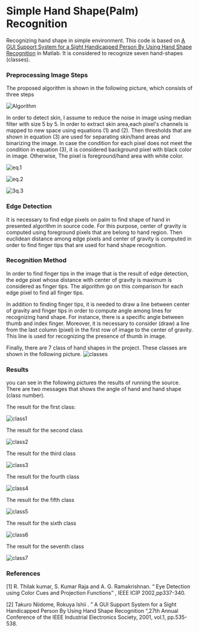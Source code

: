 # Simple Hand Shape(Palm) Recognition
Recognizing hand shape in simple environment. This code is based on [A GUI Support System for a Sight Handicapped Person By Using Hand Shape Recognition](http://ieeexplore.ieee.org/document/976540) in Matlab. It is considered to recognize seven hand-shapes (classes).


### Preprocessing Image Steps

The proposed algorithm is shown in the following picture, which consists of three steps

![Algorithm](https://user-images.githubusercontent.com/15813546/31728332-e49f9e8e-b438-11e7-9433-3f9ba770e88f.png)

In order to detect skin, I assume to reduce the noise in image using median filter with size 5 by 5. In order to extract skin area,each pixel's channels is mapped to new space using equations (1) and (2). Then thresholds that are shown in equation (3) are used for separating skin/hand areas and binarizing the image. In case the condition for each pixel does not meet the condition in equation (3), it is considered background pixel with black color in image. Otherwise, The pixel is foreground/hand area with white color.

![eq.1](https://user-images.githubusercontent.com/15813546/31732892-de1a65f4-b446-11e7-915b-1c356bbd8c12.jpg)

![eq.2](https://user-images.githubusercontent.com/15813546/31732894-e0d6e22c-b446-11e7-8e59-5e7234e1d0a6.jpg)

![3q.3](https://user-images.githubusercontent.com/15813546/31733259-f6ba4006-b447-11e7-8f2c-8e1c4b18b990.jpg)

### Edge Detection

It is necessary to find edge pixels on palm to find shape of hand in presented algorithm in source code. For this purpose, center of gravity is computed using foreground pixels that are belong to hand region. Then euclidean distance among edge pixels and center of gravity is computed in order to find finger tips that are used for hand shape recognition.

### Recognition Method

In order to find finger tips in the image that is the result of edge detection, the edge pixel whose distance with center of gravity is maximum is considered as finger tips. The algorithm go on this comparison for each edge pixel to find all finger tips.

In addition to finding finger tips, it is needed to draw a line between center of gravity and finger tips in order to compute angle among lines for recognizing hand shape. For instance, there is a specific angle between thumb and index finger. Moreover, it is necessary to consider (draw) a line from the last column (pixel) in the first row of image to the center of gravity. This line is used for recognizing the presence of thumb in image.

Finally, there are 7 class of hand shapes in the project. These classes are shown in the following picture.
![classes](https://user-images.githubusercontent.com/15813546/31741263-799986a4-b460-11e7-9716-7e65335ff87d.jpg)

### Results

you can see in the following pictures the results of running the source. There are two messages that shows the angle of hand and hand shape (class number).

The result for the first class:

![class1](https://user-images.githubusercontent.com/15813546/31741525-66653b5e-b461-11e7-9462-248a387c2daa.jpg)

The result for the second class

![class2](https://user-images.githubusercontent.com/15813546/31741526-66a68118-b461-11e7-8321-9a9da298dadc.jpg)

The result for the third class

![class3](https://user-images.githubusercontent.com/15813546/31741527-66e2fea4-b461-11e7-9bf8-6b45faf8a2dc.jpg)

The result for the fourth class

![class4](https://user-images.githubusercontent.com/15813546/31741529-672b3e1c-b461-11e7-8733-2caafbf103ce.jpg)

The result for the fifth class

![class5](https://user-images.githubusercontent.com/15813546/31741530-676e46bc-b461-11e7-82bc-a8b94a0bad4c.jpg)

The result for the sixth class

![class6](https://user-images.githubusercontent.com/15813546/31741531-67c28772-b461-11e7-8c5d-9c4bbc1d70ed.jpg)

The result for the seventh class

![class7](https://user-images.githubusercontent.com/15813546/31741532-680be890-b461-11e7-9b64-bc36bad53b16.jpg)

### References

[1] R. Thilak kumar, S. Kumar Raja and A. G. Ramakrishnan. “ Eye Detection using Color Cues and Projection Functions” , IEEE ICIP 2002,pp337-340.

[2] Takuro Niidome, Rokuya Ishii . ” A GUI Support System for a Sight Handicapped Person By Using Hand Shape Recognition “,27th Annual Conference of the IEEE Industrial Electronics Society, 2001, vol.1, pp.535-538.
